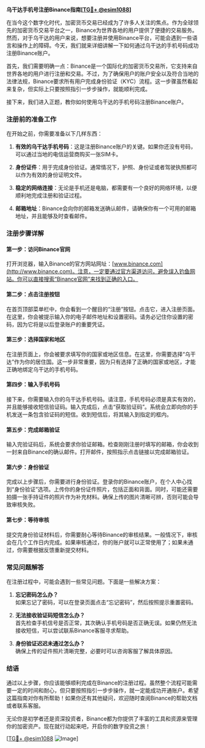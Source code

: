 **乌干达手机号注册Binance指南[[TG💪+ @esim1088](https://t.me/s/esim1088)]**

在当今这个数字化时代，加密货币交易已经成为了许多人关注的焦点。作为全球领先的加密货币交易平台之一，Binance为世界各地的用户提供了便捷的交易服务。然而，对于乌干达的用户来说，想要注册并使用Binance平台，可能会遇到一些语言和操作上的障碍。今天，我们就来详细讲解一下如何通过乌干达的手机号码成功注册Binance账户。

首先，我们需要明确一点：Binance是一个国际化的加密货币交易所，它支持来自世界各地的用户进行注册和交易。不过，为了确保用户的账户安全以及符合当地的法律法规，Binance要求所有用户完成身份验证（KYC）流程。这一步骤虽然看起来复杂，但实际上只要按照指引一步步操作，就能顺利完成。

接下来，我们进入正题，教你如何使用乌干达的手机号码注册Binance账户。

### 注册前的准备工作

在开始之前，你需要准备以下几样东西：

1. **有效的乌干达手机号码**：这是注册Binance账户的关键。如果你还没有号码，可以通过当地的电信运营商购买一张SIM卡。
   
2. **身份证件**：用于完成身份验证。通常情况下，护照、身份证或者驾驶执照都可以作为有效的身份证明文件。

3. **稳定的网络连接**：无论是手机还是电脑，都需要有一个良好的网络环境，以便顺利地完成注册和验证过程。

4. **邮箱地址**：Binance会向你的邮箱发送确认邮件，请确保你有一个可用的邮箱地址，并且能够及时查看邮件。

### 注册步骤详解

#### 第一步：访问Binance官网

打开浏览器，输入Binance的官方网站网址：[www.binance.com](http://www.binance.com)。注意，一定要通过官方渠道访问，避免误入钓鱼网站。你可以直接搜索“Binance官网”来找到正确的入口。

#### 第二步：点击注册按钮

在首页顶部菜单栏中，你会看到一个醒目的“注册”按钮。点击它，进入注册页面。在这里，你会被提示输入你的电子邮件地址和设置密码。请务必记住你设置的密码，因为它将是以后登录账户的重要凭证。

#### 第三步：选择国家和地区

在注册页面上，你会被要求填写你的国家或地区信息。在这里，你需要选择“乌干达”作为你的居住国。这一步非常重要，因为只有选择了正确的国家或地区，才能正确地绑定乌干达的手机号码。

#### 第四步：输入手机号码

接下来，你需要输入你的乌干达手机号码。请注意，手机号码必须是真实有效的，并且能够接收短信验证码。输入完成后，点击“获取验证码”。系统会立即向你的手机发送一条包含验证码的短信。收到短信后，将其输入到指定的框内。

#### 第五步：完成邮箱验证

输入完验证码后，系统会要求你验证邮箱。检查刚刚注册时填写的邮箱，你会收到一封来自Binance的确认邮件。打开邮件，按照指示点击链接以完成邮箱验证。

#### 第六步：身份验证

完成以上步骤后，你需要进行身份验证。登录你的Binance账户，在个人中心找到“身份验证”选项。上传你的身份证件照片，包括正面和背面。同时，可能还需要拍摄一张手持证件的照片作为补充材料。确保上传的图片清晰可辨，否则可能会导致审核失败。

#### 第七步：等待审核

提交完身份验证材料后，你需要耐心等待Binance的审核结果。一般情况下，审核会在几个工作日内完成。如果审核通过，你的账户就可以正常使用了；如果未通过，你需要根据反馈重新提交材料。

### 常见问题解答

在注册过程中，可能会遇到一些常见问题。下面是一些解决方案：

1. **忘记密码怎么办？**  
   如果忘记了密码，可以在登录页面点击“忘记密码”，然后按照提示重置密码。

2. **无法接收验证码短信怎么办？**  
   首先检查手机信号是否正常，其次确认手机号码是否正确无误。如果仍然无法接收短信，可以尝试联系Binance客服寻求帮助。

3. **身份验证迟迟未通过怎么办？**  
   确保上传的证件照片清晰完整，必要时可以咨询客服了解具体原因。

### 结语

通过以上步骤，你应该能够顺利完成在Binance的注册过程。虽然整个流程可能需要一定的时间和耐心，但只要按照指引一步步操作，就一定能成功开通账户。希望这篇指南对你有所帮助！如果你还有其他疑问，欢迎随时查阅Binance的帮助文档或者联系客服。

无论你是初学者还是资深投资者，Binance都为你提供了丰富的工具和资源来管理你的加密资产。现在就行动起来吧，开启你的数字投资之旅！

[[TG💪+ @esim1088](https://t.me/s/esim1088) ![Image](https://i.postimg.cc/4NQfJmqS/Snipaste-2025-05-13-00-14-12.png)]